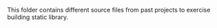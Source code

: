 This folder contains different source files from past projects
to exercise building static library.
